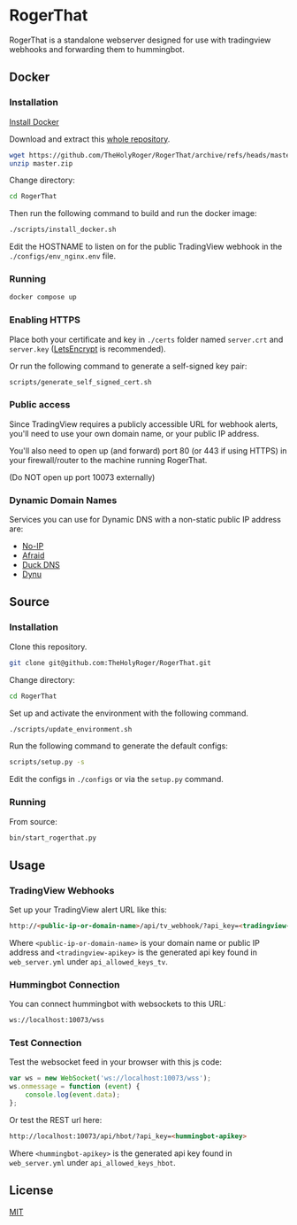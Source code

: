 # RogerThat

RogerThat is a standalone webserver designed for use with tradingview webhooks and forwarding them to hummingbot.

## Docker
### Installation

[Install Docker](https://docs.docker.com/get-docker/)

Download and extract this [whole repository](https://github.com/TheHolyRoger/RogerThat/archive/refs/heads/master.zip).

```bash
wget https://github.com/TheHolyRoger/RogerThat/archive/refs/heads/master.zip
unzip master.zip
```

Change directory:
```bash
cd RogerThat
```

Then run the following command to build and run the docker image:
```bash
./scripts/install_docker.sh
```

Edit the HOSTNAME to listen on for the public TradingView webhook in the `./configs/env_nginx.env` file.

### Running

```bash
docker compose up
```

### Enabling HTTPS

Place both your certificate and key in `./certs` folder named `server.crt` and `server.key` ([LetsEncrypt](https://letsencrypt.org/getting-started/) is recommended).

Or run the following command to generate a self-signed key pair:

```bash
scripts/generate_self_signed_cert.sh
```

### Public access

Since TradingView requires a publicly accessible URL for webhook alerts, you'll need to use your own domain name, or your public IP address.

You'll also need to open up (and forward) port 80 (or 443 if using HTTPS) in your firewall/router to the machine running RogerThat.

(Do NOT open up port 10073 externally)

### Dynamic Domain Names

Services you can use for Dynamic DNS with a non-static public IP address are:

* [No-IP](https://www.noip.com/)
* [Afraid](https://afraid.org/)
* [Duck DNS](https://duckdns.org/)
* [Dynu](http://www.dynu.com/)

## Source
### Installation

Clone this repository.

```bash
git clone git@github.com:TheHolyRoger/RogerThat.git
```

Change directory:
```bash
cd RogerThat
```

Set up and activate the environment with the following command.

```bash
./scripts/update_environment.sh
```

Run the following command to generate the default configs:
```bash
scripts/setup.py -s
```

Edit the configs in `./configs` or via the `setup.py` command.

### Running

From source:

```bash
bin/start_rogerthat.py
```

## Usage

### TradingView Webhooks

Set up your TradingView alert URL like this:

```html
http://<public-ip-or-domain-name>/api/tv_webhook/?api_key=<tradingview-apikey>
```

Where `<public-ip-or-domain-name>` is your domain name or public IP address and `<tradingview-apikey>` is the generated api key found in `web_server.yml` under `api_allowed_keys_tv`.

### Hummingbot Connection

You can connect hummingbot with websockets to this URL:
```html
ws://localhost:10073/wss
```

### Test Connection

Test the websocket feed in your browser with this js code:

```javascript
var ws = new WebSocket('ws://localhost:10073/wss');
ws.onmessage = function (event) {
    console.log(event.data);
};
```

Or test the REST url here:

```html
http://localhost:10073/api/hbot/?api_key=<hummingbot-apikey>
```

Where `<hummingbot-apikey>` is the generated api key found in `web_server.yml` under `api_allowed_keys_hbot`.

## License
[MIT](https://choosealicense.com/licenses/mit/)